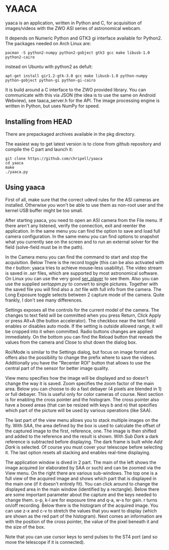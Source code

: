 
# YAACA

yaaca is an application, written in Python and C, for acquisition of
images/videos with the ZWO ASI series of astronomical webcam.

It depends on Numeric Python and GTK3 gi interface available for
Python2. The packages needed on Arch Linux are:

```shell
pacman -S python2-numpy python2-gobject gtk3 gcc make libusb-1.0 python2-cairo
```

instead on Ubuntu with python2 as defult:

```shell
apt-get install gir1.2-gtk-3.0 gcc make libusb-1.0 python-numpy python-gobject python-gi python-gi-cairo
```

It is build around a C interface to the ZWO provided library. You can
communicate with this via JSON (the idea is to use the same on Android
Webview), see taaca_server.h for the API. The image processing engine
is written in Python, but uses NumPy for speed.

## Installing from HEAD

There are prepackaged archives available in the pkg directory.

The easiest way to get latest version is to clone from github
repository and compile the C part and launch it:

```shell
git clone https://github.com/chripell/yaaca
cd yaaca
make
./yaaca.py
```

## Using yaaca

First of all, make sure that the correct udevd rules for the ASI
cameras are installed. Otherwise you won't be able to use them
as non-root user and the kernel USB buffer might be too small.

After starting yaaca, you need to open an ASI camera from the File
menu. If there aren't any listened, verify the connection, exit and
reenter the application. In the same menu you can find the option to
save and load full camera configuration. In the same menu you can
find options to snapshot what you currently see on the screen and
to run an external solver for the field (solve-field must be in
the path).

In the Camera menu you can find the command to start and stop the
acquisition. Below There is the record toggle (this can be also
activated with the r button: yaaca tries to achieve mouse-less
usability). The video stream is saved in *.ser* files, which are
supported by most astronomical software. On Linux you can use the very
good
[ser_player](https://github.com/cgarry/ser-player/blob/master/README.md)
to see them. Also you can use the supplied *sertoppm.py* to convert to
single pictures. Together with the saved file you will find also a
*.txt* file with full info from the camera. The Long Exposure toggle
selects between 2 capture mode of the camera. Quite frankly, I don't
see many differences.

Settings exposes all the controls for the current model of the
camera. The changes to text field will be committed when you press
Return, Click Apply or press Alt+A (the button accelerator). The
checkbox near the text field enables or disables auto mode. If the
setting is outside allowed range, it will be cropped into it when
committed. Radio buttons changes are applied immediately. On the
bottom you can find the Reload button that rereads the values from the
camera and Close to shut down the dialog box.

Roi/Mode is similar to the Settings dialog, but focus on image format
and offers also the possibility to change the prefix where to save the
videos. Additionally you have the "Recenter ROI" button that allows to
use the central part of the sensor for better image quality.

View menu specifies how the image will be displayed and so doesn't
change the way it is saved. Zoom specifies the zoom factor of the main
area. Below you can choose to do a fast debayer (4 pixels are blended
in 1) or full debayer. This is useful only for color cameras of
course. Next section is for enabling the cross pointer and the
histogram. The cross pointer also have a boxed areas (that can be
resized with keys b and n) that specifies which part of the picture
will be used by various operations (like SAA).

The last part of the view menu allows you to stack multiple images on
the fly. With *SAA*, the area defined by the box is used to calculate
the offset of the captured image to the first, reference, one. The
image is then shifted and added to the reference and the result is
shown. With *Sub Dark* a dark reference is subtracted before
displaying. The dark frame is built while *Add Dark* is selected. Of
course you must cover your telescope before selecting it. The last
option resets all stacking and enables real-time displaying.

The application window is dived in 2 part. The main of the left shows
the image acquired (or elaborated by SAA or such) and can be zoomed
via the View menu. On the right there are various sub-windows. The top
one is a full view of the acquired image and shows which part that is
displayed in the main one (if it doesn't entirely fit). You can click
around to change the displayed area in the main window (identified by
a rectangle). Below there are some important parameter about the
capture and the keys needed to change them. o-p, k-l are for exposure
time and q-a, w-s for gain. r turns on/off recording. Below there is
the histogram of the acquired image. You can use z-x and c-v to
stretch the values that you want to display (which are shown as the
red part of the histogram). Next comes an information are with the
position of the cross pointer, the value of the pixel beneath it and
the size of the box.

Note that you can use cursor keys to send pulses to the ST4 port (and
so move the telescope if it is connected).

